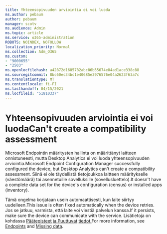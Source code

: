 ```yaml
---
title: Yhteensopivuuden arviointia ei voi luoda
ms.author: pebaum
author: pebaum
manager: scotv
ms.audience: Admin
ms.topic: article
ms.service: o365-administration
ROBOTS: NOINDEX, NOFOLLOW
localization_priority: Normal
ms.collection: Adm_O365
ms.custom:
- "9000655"
- "2503"
ms.openlocfilehash: a42872d1685782abc86b55674e84ad1ace338c88
ms.sourcegitcommit: 8bc60ec34bc1e40685e3976576e04a2623f63a7c
ms.translationtype: MT
ms.contentlocale: fi-FI
ms.lasthandoff: 04/15/2021
ms.locfileid: "51810337"
---
```

# <a name="cant-create-a-compatibility-assessment"></a><span data-ttu-id="3b7b6-102">Yhteensopivuuden arviointia ei voi luoda</span><span class="sxs-lookup"><span data-stu-id="3b7b6-102">Can't create a compatibility assessment</span></span>

<span data-ttu-id="3b7b6-103">Microsoft Endpointin määritysten hallinta on määrittänyt laitteen onnistuneesti, mutta Desktop Analytics ei voi luoda yhteensopivuuden arviointia.</span><span class="sxs-lookup"><span data-stu-id="3b7b6-103">Microsoft Endpoint Configuration Manager successfully configured the device, but Desktop Analytics can't create a compatibility assessment.</span></span> <span data-ttu-id="3b7b6-104">Siinä ei ole täydellistä tietojoukkoa laitteen määritykselle (väestömäärä) tai asennetuille sovelluksille (sovellusluettelo).</span><span class="sxs-lookup"><span data-stu-id="3b7b6-104">It doesn't have a complete data set for the device's configuration (census) or installed apps (inventory).</span></span>

<span data-ttu-id="3b7b6-105">Tämä ongelma korjataan usein automaattisesti, kun laite siirtyy uudelleen.</span><span class="sxs-lookup"><span data-stu-id="3b7b6-105">This issue is often fixed automatically when the device retries.</span></span> <span data-ttu-id="3b7b6-106">Jos se jatkuu, varmista, että laite voi viestiä palvelun kanssa.</span><span class="sxs-lookup"><span data-stu-id="3b7b6-106">If it persists, make sure the device can communicate with the service.</span></span> <span data-ttu-id="3b7b6-107">Lisätietoja on kohdassa [Päätepisteet ja Puuttuvat](https://docs.microsoft.com/configmgr/desktop-analytics/enable-data-sharing#endpoints) [tiedot.](https://docs.microsoft.com/configmgr/desktop-analytics/monitor-connection-health#missing-data)</span><span class="sxs-lookup"><span data-stu-id="3b7b6-107">For more information, see [Endpoints](https://docs.microsoft.com/configmgr/desktop-analytics/enable-data-sharing#endpoints) and [Missing data](https://docs.microsoft.com/configmgr/desktop-analytics/monitor-connection-health#missing-data).</span></span>
